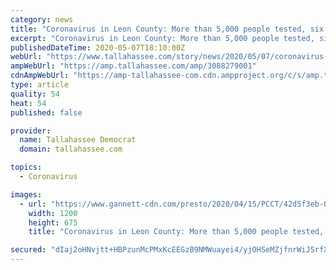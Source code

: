 ```yaml
---
category: news
title: "Coronavirus in Leon County: More than 5,000 people tested, six new cases added to local count"
excerpt: "Coronavirus in Leon County: More than 5,000 people tested, six new cases added to local count Of the cases that have been recently added to the health department's report, one is of a 64-year-old woman who had recently traveled to or from Utah. Check out this story on tallahassee.com: https://www.tallahassee.com/story/news/2020/05/07 ..."
publishedDateTime: 2020-05-07T18:10:00Z
webUrl: "https://www.tallahassee.com/story/news/2020/05/07/coronavirus-leon-county-more-than-5-000-people-tested/3088279001/"
ampWebUrl: "https://amp.tallahassee.com/amp/3088279001"
cdnAmpWebUrl: "https://amp-tallahassee-com.cdn.ampproject.org/c/s/amp.tallahassee.com/amp/3088279001"
type: article
quality: 54
heat: 54
published: false

provider:
  name: Tallahassee Democrat
  domain: tallahassee.com

topics:
  - Coronavirus

images:
  - url: "https://www.gannett-cdn.com/presto/2020/04/15/PCCT/42d5f3eb-06d4-4bc0-9f86-d6977ab91541-coronavirus.jpg?auto=webp&crop=1315,740,x2,y0&format=pjpg&width=1200"
    width: 1200
    height: 675
    title: "Coronavirus in Leon County: More than 5,000 people tested, six new cases added to local count"

secured: "dIaj2oHNvjtt+HBPzunMcPMxKcEEGzB9NMWuayei4/yjOHSeMZjfnrWiJSrfX7xgKw582lfPcpqBx9izKLAcBqvpC0J3hVXD4D7dXk5XgGJnBHpGZxtylXHFXm3Nw3CwkjYt0nzjT4toL45fLyQSvqt4wqJAxLYfDFKK3sTHtRGFywCPLA/YDmywhd5aHBKnqoqUGpB82UfaxiO1U0i3p8bLxjv5+ESDWA8iHnXYbe+kTTPofD3rsNU+tklLYpaPNt4RYQX39YEtMurhy3aED4v9H+k4Vi+YM0Mrhlr9ecurXG/RwSq36OyxEHrwv4c3;8mp1E+I3JzjCb/Kd4FkhEw=="
---
```


